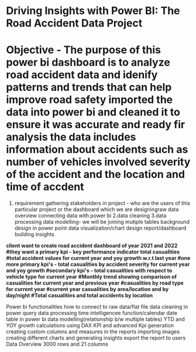 
# Driving Insights with Power BI: The Road Accident Data Project
# Objective - The purpose of this power bi dashboard is to analyze road accident data and idenify patterns and trends that can help improve road safety imported the data into power bi and cleaned it to  ensure it was accurate and ready fir analysis the data includes information about accidents such as number of vehicles involved severity of the accident and the location and time of accdent

1. requirement gathering
stakeholders in project - who are the users of this particular project or the dashboard which we are designingraw data overview
connecting data with power bi
2.data cleaning
3.data processing
data modelling- we will be joining mutiple tables
background design in power point
data visualization/chart design report/dashboard building insights

**client want to create road accident dashboard of year 2021 and 2022
#they want a primary kpi - key performance indicator total casualities
#total accident values for current year and yoy growth w.r.t last year
#one more primary kpi's - total casualities by accident severity for current year and yoy growth
#secondary kpi's - total casualities with respect to vehicle type for current year
#Monthly trend showing comparison of casualities for current year and previous year
#casualities by road type for current year
#current year casualities by area/location and by day/night
#Total casualities and total accidents by location**

Power bi functionalities
how to connect to raw data/flat file
data cleaning in power query
data processing
time intelligencee function/calendar date table in power bi
data modelling(relationship b/w multiple tables)
YTD and YOY growth calculations using DAX
KPI and advanced Kpi generation
creating custom columns and measures in the reports
importing images
creating different charts and generating insights
export the report to users
Data Overview
3000 rows and 21 columns

 



